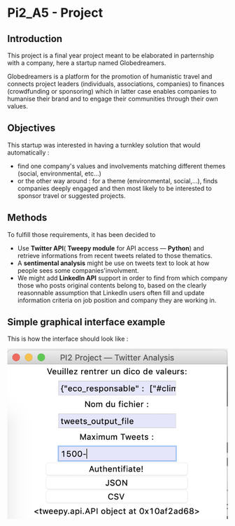 # Pi2_A5 - Project

## Introduction

This project is a final year project meant to be elaborated in parternship with a company, here a startup named Globedreamers.

Globedreamers is a platform for the promotion of humanistic travel and connects project leaders (individuals, associations, companies) to finances (crowdfunding or sponsoring) which in latter case enables companies to humanise their brand and to engage their communities through their own values.

## Objectives

This startup was interested in having a turnkley solution that would automatically :
* find one company's values and involvements matching different themes (social, environmental, etc...)
* or the other way around : for a theme (environmental, social,...), finds companies deeply engaged and then most likely to be interested to sponsor travel or suggested projects.

## Methods

To  fulfill those requirements, it has been decided to 
* Use **Twitter API**( **Tweepy module** for API access — **Python**) and retrieve informations from recent tweets related to those thematics.
* A **sentimental analysis** might be use on tweets text to look at how people sees some companies'involvment.
* We might add **LinkedIn API** support in order to find from which company those who posts original contents belong to, based on the clearly reasonnable assumption that LinkedIn users often fill and update information criteria on job position and company they are working in.

## Simple graphical interface example

This is how the interface should look like :

![interface](./img/graphical_interface.png)
